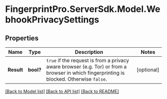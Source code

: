 # FingerprintPro.ServerSdk.Model.WebhookPrivacySettings
## Properties

Name | Type | Description | Notes
------------ | ------------- | ------------- | -------------
**Result** | **bool?** | `true` if the request is from a privacy aware browser (e.g. Tor) or from a browser in which fingerprinting is blocked. Otherwise `false`.  | [optional] 

[[Back to Model list]](../README.md#documentation-for-models) [[Back to API list]](../README.md#documentation-for-api-endpoints) [[Back to README]](../README.md)

